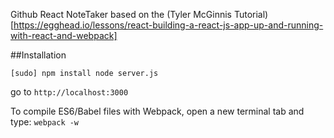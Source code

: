 Github React NoteTaker based on the (Tyler McGinnis Tutorial)[https://egghead.io/lessons/react-building-a-react-js-app-up-and-running-with-react-and-webpack]

##Installation

`
[sudo] npm install
node server.js
`

go to `http://localhost:3000`

To compile ES6/Babel files with Webpack, open a new terminal tab and type:
`webpack -w`